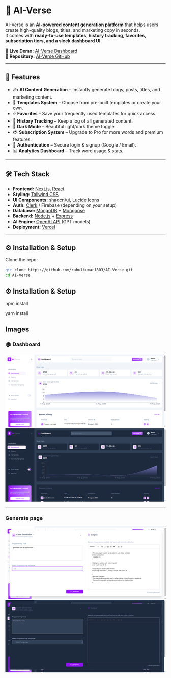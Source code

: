 # 🚀 AI-Verse

AI-Verse is an **AI-powered content generation platform** that helps users create high-quality blogs, titles, and marketing copy in seconds.  
It comes with **ready-to-use templates, history tracking, favorites, subscription tiers, and a sleek dashboard UI**.

🔗 **Live Demo:** [AI-Verse Dashboard](https://ai-verse-omega.vercel.app/dashboard)  
🔗 **Repository:** [AI-Verse GitHub](https://github.com/rahulkumar1803/AI-Verse.git)

---

## 📌 Features

- ✍️ **AI Content Generation** – Instantly generate blogs, posts, titles, and marketing content.
- 🎨 **Templates System** – Choose from pre-built templates or create your own.
- ⭐ **Favorites** – Save your frequently used templates for quick access.
- 📜 **History Tracking** – Keep a log of all generated content.
- 🌙 **Dark Mode** – Beautiful light/dark theme toggle.
- 💳 **Subscription System** – Upgrade to Pro for more words and premium features.
- 🔐 **Authentication** – Secure login & signup (Google / Email).
- 📊 **Analytics Dashboard** – Track word usage & stats.

---

## 🛠️ Tech Stack

- **Frontend:** [Next.js](https://nextjs.org/), [React](https://react.dev/)
- **Styling:** [Tailwind CSS](https://tailwindcss.com/)
- **UI Components:** [shadcn/ui](https://ui.shadcn.com/), [Lucide Icons](https://lucide.dev/)
- **Auth:** [Clerk](https://clerk.dev/) / Firebase (depending on your setup)
- **Database:** [MongoDB](https://www.mongodb.com/) + [Mongoose](https://mongoosejs.com/)
- **Backend:** [Node.js](https://nodejs.org/) + [Express](https://expressjs.com/)
- **AI Engine:** [OpenAI API](https://platform.openai.com/) (GPT models)
- **Deployment:** [Vercel](https://vercel.com/)

---

## ⚙️ Installation & Setup

Clone the repo:
```bash
git clone https://github.com/rahulkumar1803/AI-Verse.git
cd AI-Verse
```

## ⚙️ Installation & Setup

npm install

yarn install


## Images 

### 🏠 Dashboard
![Dashboard](./public/ssimg/Screenshot%202025-08-19%20053711.png)
![Dashboard](./public/ssimg/Screenshot%202025-08-19%20053846.png)

---

### Generate page
![generate](./public/ssimg/Screenshot%202025-08-19%20053829.png)
![generate](./public/ssimg/Screenshot%202025-08-19%20053901.png)
